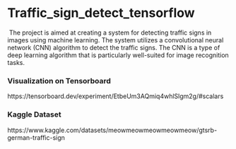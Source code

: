 <html>
<h1>Traffic_sign_detect_tensorflow</h1>
  <img src="https://englishan.com/wp-content/uploads/2022/03/Traffic-Road-Sings-.png" alt="">
The project is aimed at creating a system for detecting traffic signs in images using machine learning. The system utilizes a convolutional neural network (CNN) algorithm to detect the traffic signs. The CNN is a type of deep learning algorithm that is particularly well-suited for image recognition tasks.

<h3> Visualization on Tensorboard </h3>
https://tensorboard.dev/experiment/EtbeUm3AQmiq4whlSlgm2g/#scalars

<h3> Kaggle Dataset</h3>
https://www.kaggle.com/datasets/meowmeowmeowmeowmeow/gtsrb-german-traffic-sign
</html>
